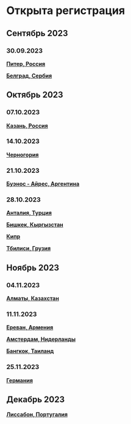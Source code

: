 # Открыта регистрация

## Сентябрь 2023

### 30.09.2023

**[Питер, Россия](/./upcoming-events/saint-petersburg-30.09.2023.md)**

**[Белград, Сербия](/./upcoming-events/Belgrade-30.09.2023.md)**

## Октябрь 2023

### 07.10.2023

**[Казань, Россия](https://t.me/meetup_kazan)**

### 14.10.2023

**[Черногория](/./upcoming-events/montenegro-14.10.2023.md)**

### 21.10.2023

**[Буэнос - Айрес, Аргентина](/./upcoming-events/argentina.md)**

### 28.10.2023

**[Анталия, Турция](/./upcoming-events/Antalya-28.10.2023.md)**

**[Бишкек, Кыргызстан](/./upcoming-events/bishkek.md)**

**[Кипр](/./upcoming-events/cyprus.md)**

**[Тбилиси, Грузия](/./upcoming-events/tbilisi.md)**

## Ноябрь 2023

### 04.11.2023

**[Алматы, Казахстан](/./upcoming-events/almaty-04.11.2023.md)**

### 11.11.2023

**[Ереван, Армения](/./upcoming-events/Yerevan.md)**

**[Амстердам, Нидерланды](/./upcoming-events/amsterdam-11.11.2023.md)**

**[Бангкок, Таиланд](/./upcoming-events/bangkok.md)**

### 25.11.2023

**[Германия](/./upcoming-events/germany.md)**

## Декабрь 2023

**[Лиссабон, Португалия](/./upcoming-events/Portugal.md)**
